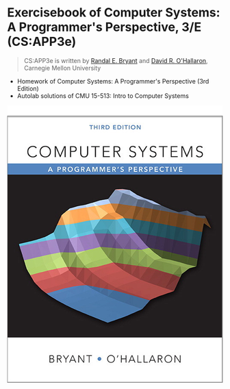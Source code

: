 # Exercisebook of Computer Systems: A Programmer's Perspective, 3/E (CS:APP3e)

> CS:APP3e is written by [Randal E. Bryant](http://www.cs.cmu.edu/~bryant) and [David R. O'Hallaron](http://www.cs.cmu.edu/~droh), Carnegie Mellon University


- Homework of Computer Systems: A Programmer's Perspective (3rd Edition)
- Autolab solutions of CMU 15-513: Intro to Computer Systems

<p align='center'>
<img src='./logo.jpeg'>
</p>